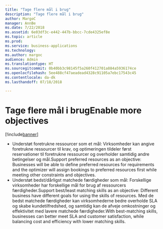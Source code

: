 ```yaml
---
title: "Tage flere mål i brug"
description: "Tage flere mål i brug"
author: MargoC
manager: AnnBe
ms.date: 7/22/2018
ms.assetid: 6e03df3c-e442-447b-bbcc-7cde4325ef8e
ms.topic: article
ms.prod: 
ms.service: business-applications
ms.technology: 
ms.author: margoc
audience: Admin
ms.translationtype: HT
ms.sourcegitcommit: 0b40bb3c98145f5a260f412701a884a5936174ce
ms.openlocfilehash: 5ee488cf47aeadead4328c91105a7ebc17543c45
ms.contentlocale: da-dk
ms.lasthandoff: 07/18/2018

---
```


#  <a name="enable-more-objectives"></a><span data-ttu-id="1856f-103">Tage flere mål i brug</span><span class="sxs-lookup"><span data-stu-id="1856f-103">Enable more objectives</span></span> 

[!include[banner](../../../../includes/banner.md)]

-   <span data-ttu-id="1856f-104">Understøt foretrukne ressourcer som et mål: Virksomheder kan angive foretrukne ressourcer til krav, og optimeringen tildeler først reservationer til foretrukne ressourcer og overholder samtidig andre betingelser og mål.</span><span class="sxs-lookup"><span data-stu-id="1856f-104">Support preferred resources as an objective: Businesses will be able to define preferred resources for requirements and the optimizer will assign bookings to preferred resources first while meeting other constraints and objectives.</span></span>
-   <span data-ttu-id="1856f-105">Understøt bedst/dårligst matchede færdigheder som mål: Forskellige virksomheder har forskellige mål for brug af ressourcers færdigheder.</span><span class="sxs-lookup"><span data-stu-id="1856f-105">Support best/least matching skills as an objective: Different business have different goals for using the skills of resources.</span></span> <span data-ttu-id="1856f-106">Med de bedst matchede færdigheder kan virksomhederne bedre overholde SLA og skabe kundetilfredshed, og samtidig kan de afveje omkostninger og effektivitet med lavere matchede færdigheder.</span><span class="sxs-lookup"><span data-stu-id="1856f-106">With best-matching skills, businesses can better meet SLA and customer satisfaction, while balancing cost and efficiency with lower matching skills.</span></span>

